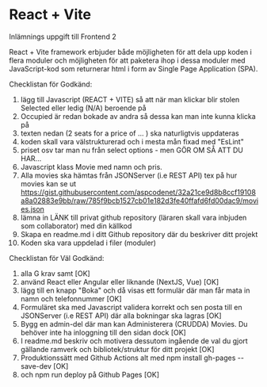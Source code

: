 # React + Vite

Inlämnings uppgift till Frontend 2

React + Vite framework erbjuder både möjligheten för att dela upp koden i flera moduler och möjligheten för att paketera ihop i dessa moduler med JavaScript-kod som returnerar html i form av Single Page Application (SPA).

Checklistan för Godkänd:
1.	lägg till Javascript (REACT + VITE) så att när man klickar blir stolen Selected eller ledig (N/A) beroende på
2.	Occupied är redan bokade av andra så dessa kan man inte kunna klicka på 
3.	texten nedan (2 seats  for a price of ... ) ska naturligtvis uppdateras 
4.	koden skall vara välstrukturerad och i mesta mån fixad med "EsLint" 
5.	priset osv tar man nu från select options - men GÖR OM SÅ ATT DU HAR... 
6.	Javascript klass Movie med namn och pris. 
7.	Alla movies ska hämtas från JSONServer (i.e REST API) tex på hur movies kan se ut https://gist.githubusercontent.com/aspcodenet/32a21ce9d8b8ccf19108a8a02883e9bb/raw/785f9bcb1527cb01e182d3fe40ffafd6fd00dac9/movies.json
8.	lämna in LÄNK till privat github repository (läraren skall vara inbjuden som collaborator) med din källkod 
9.	Skapa en readme.md i ditt Github repository där du beskriver ditt projekt
10.	Koden ska vara uppdelad i filer (moduler)

Checklistan för Väl Godkänd:
1.	alla G krav samt [OK]
2.	använd React eller Angular eller liknande (NextJS, Vue) [OK]
3.	lägg till en knapp "Boka" och då visas ett formulär där man får mata in namn och telefonnummer [OK]
4.	Formuläret ska med Javascript validera korrekt och sen posta  till en JSONServer (i.e REST API)  där alla bokningar ska lagras  [OK]
5.	Bygg en admin-del där man kan Administerera (CRUDDA) Movies. Du behöver inte ha inloggning till den sidan dock [OK]
6.	I readme.md beskriv och motivera dessutom ingående de val du gjort gällande ramverk och bibliotek/struktur för ditt projekt  [OK]
7.	Produktionssätt med Github Actions alt med npm install gh-pages --save-dev [OK]
8.	och npm run deploy på Github Pages [OK]
